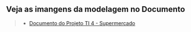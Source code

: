 ##  Veja as imangens da modelagem no Documento
> - [Documento do Projeto TI 4 - Supermercado]([https://dheka.com.br/20-dicas-praticas-de-modelagem-de-processos/](https://docs.google.com/document/d/1VtlF-ivT3N6oWXlb1hYXgxoa_dty5DXA/edit?usp=sharing&ouid=114268587841082542474&rtpof=true&sd=true))
